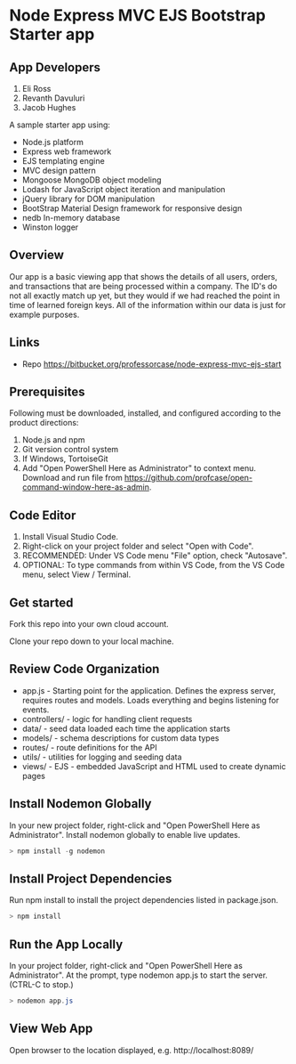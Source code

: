 # Node Express MVC EJS Bootstrap Starter app

## App Developers


1. Eli Ross
2. Revanth Davuluri
3. Jacob Hughes

A sample starter app using:

- Node.js platform
- Express web framework
- EJS templating engine
- MVC design pattern
- Mongoose MongoDB object modeling
- Lodash for JavaScript object iteration and manipulation
- jQuery library for DOM manipulation
- BootStrap Material Design framework for responsive design
- nedb In-memory database
- Winston logger

## Overview
Our app is a basic viewing app that shows the details of all users, orders, and transactions that are being processed within a company. The ID's do not all exactly match up yet, but they would if we had reached the point in time of learned foreign keys. All of the information within our data is just for example purposes. 

## Links

- Repo <https://bitbucket.org/professorcase/node-express-mvc-ejs-start>

## Prerequisites

Following must be downloaded, installed, and configured according to the product directions:

1. Node.js and npm
1. Git version control system
1. If Windows, TortoiseGit
1. Add "Open PowerShell Here as Administrator" to context menu. Download and run file from <https://github.com/profcase/open-command-window-here-as-admin>.

## Code Editor

1. Install Visual Studio Code.
1. Right-click on your project folder and select "Open with Code".
1. RECOMMENDED: Under VS Code menu "File" option, check "Autosave".
1. OPTIONAL: To type commands from within VS Code, from the VS Code menu, select View /  Terminal.

## Get started

Fork this repo into your own cloud account.

Clone your repo down to your local machine.

## Review Code Organization

- app.js - Starting point for the application. Defines the express server, requires routes and models. Loads everything and begins listening for events.
- controllers/ - logic for handling client requests
- data/ - seed data loaded each time the application starts
- models/ - schema descriptions for custom data types
- routes/ - route definitions for the API
- utils/ - utilities for logging and seeding data
- views/ - EJS - embedded JavaScript and HTML used to create dynamic pages

## Install Nodemon Globally

In your new project folder, right-click and "Open PowerShell Here as Administrator". Install nodemon globally to enable live updates.

```PowerShell
> npm install -g nodemon
```

## Install Project Dependencies

Run npm install to install the project dependencies listed in package.json.

```PowerShell
> npm install
```

## Run the App Locally

In your project folder, right-click and "Open PowerShell Here as Administrator". At the prompt, type nodemon app.js to start the server.  (CTRL-C to stop.)

```PowerShell
> nodemon app.js
```

## View Web App

Open browser to the location displayed, e.g. http://localhost:8089/